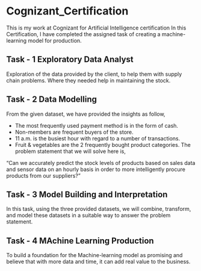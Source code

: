 # Cognizant_Certification
This is my work at Cognizant for Artificial Intelligence certification
In this Certification, I have completed the assigned task of creating a machine-learning model for production.
## Task - 1 Exploratory Data Analyst
  Exploration of the data provided by the client, to help them with supply chain problems. Where they needed help in maintaining the stock.
## Task - 2 Data Modelling
  From the given dataset, we have provided the insights as follow,
  
  -	The most frequently used payment method is in the form of cash.
  -	Non-members are frequent buyers of the store.
  -	11 a.m. is the busiest hour with regard to a number of transactions.
  -	Fruit & vegetables are the 2 frequently bought product categories.
The problem statement that we will solve here is,

“Can we accurately predict the stock levels of products based on sales data and sensor data on an hourly basis in order to more intelligently procure products from our suppliers?”
## Task - 3 Model Building and Interpretation
  In this task, using the three provided datasets, we will combine, transform, and model these datasets in a suitable way to answer the problem statement.
## Task - 4 MAchine Learning Production
  To build a foundation for the Machine-learning model as promising and believe that with more data and time, it can add real value to the business.
